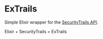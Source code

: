 # ExTrails

Simple Elixir wrapper for the [SecurityTrails API](https://securitytrails.com/).

Elixir + SecurityTrails = ExTrails
